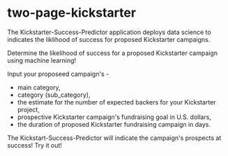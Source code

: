 # two-page-kickstarter

The Kickstarter-Success-Predictor application deploys data science to indicates the liklihood of success for proposed Kickstarter campaigns.

Determine the likelihood of success for a proposed Kickstarter campaign using machine learning!

Input your proposeed campaign's -
-  main category, 
-  category (sub_category), 
-  the estimate for the number of expected backers for your Kickstarter project,
-  prospective Kickstarter campaign's fundraising goal in U.S. dollars,
-  the duration of proposed Kickstarter fundraising campaign in days.

The Kickstart-Success-Predictor will indicate the campaign's prospects at success!
Try it out!
